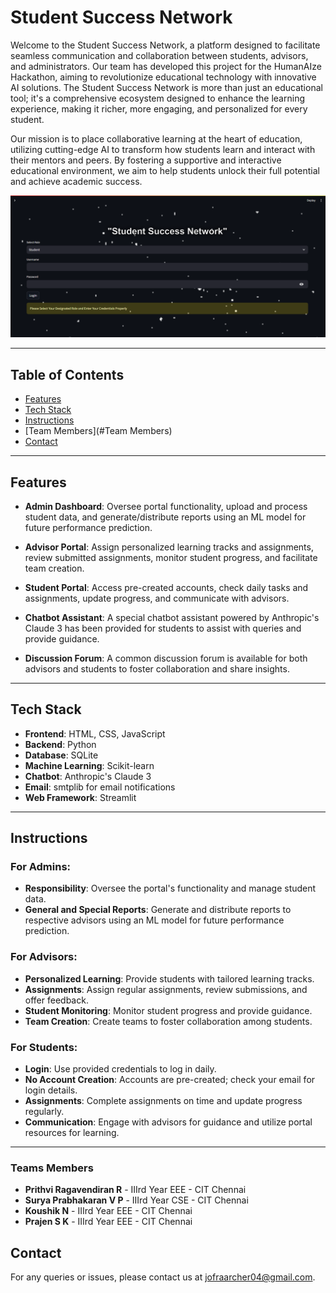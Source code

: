 # Student Success Network

Welcome to the Student Success Network, a platform designed to facilitate seamless communication and collaboration between students, advisors, and administrators. Our team has developed this project for the HumanAIze Hackathon, aiming to revolutionize educational technology with innovative AI solutions. The Student Success Network is more than just an educational tool; it's a comprehensive ecosystem designed to enhance the learning experience, making it richer, more engaging, and personalized for every student.

Our mission is to place collaborative learning at the heart of education, utilizing cutting-edge AI to transform how students learn and interact with their mentors and peers. By fostering a supportive and interactive educational environment, we aim to help students unlock their full potential and achieve academic success.



![Project Image Placeholder](image.png)

---

## Table of Contents

- [Features](#features)
- [Tech Stack](#tech-stack)
- [Instructions](#instructions)
- [Team Members](#Team Members)
- [Contact](#contact)

---


## Features

- **Admin Dashboard**: Oversee portal functionality, upload and process student data, and generate/distribute reports using an ML model for future performance prediction.
  
- **Advisor Portal**: Assign personalized learning tracks and assignments, review submitted assignments, monitor student progress, and facilitate team creation.
  
- **Student Portal**: Access pre-created accounts, check daily tasks and assignments, update progress, and communicate with advisors.

- **Chatbot Assistant**: A special chatbot assistant powered by Anthropic's Claude 3 has been provided for students to assist with queries and provide guidance.

- **Discussion Forum**: A common discussion forum is available for both advisors and students to foster collaboration and share insights.

---

## Tech Stack

- **Frontend**: HTML, CSS, JavaScript
- **Backend**: Python
- **Database**: SQLite
- **Machine Learning**: Scikit-learn
- **Chatbot**: Anthropic's Claude 3
- **Email**: smtplib for email notifications
- **Web Framework**: Streamlit

---

## Instructions

### For Admins:

- **Responsibility**: Oversee the portal's functionality and manage student data.
- **General and Special Reports**: Generate and distribute reports to respective advisors using an ML model for future performance prediction.

### For Advisors:

- **Personalized Learning**: Provide students with tailored learning tracks.
- **Assignments**: Assign regular assignments, review submissions, and offer feedback.
- **Student Monitoring**: Monitor student progress and provide guidance.
- **Team Creation**: Create teams to foster collaboration among students.

### For Students:

- **Login**: Use provided credentials to log in daily.
- **No Account Creation**: Accounts are pre-created; check your email for login details.
- **Assignments**: Complete assignments on time and update progress regularly.
- **Communication**: Engage with advisors for guidance and utilize portal resources for learning.

---

### Teams Members

- **Prithvi Ragavendiran R** - IIIrd Year EEE - CIT Chennai
- **Surya Prabhakaran V P**  - IIIrd Year CSE - CIT Chennai
- **Koushik N**              - IIIrd Year EEE - CIT Chennai
- **Prajen S K**             - IIIrd Year EEE - CIT Chennai

## Contact

For any queries or issues, please contact us at [jofraarcher04@gmail.com](mailto:jofraarcher04@gmail.com).
